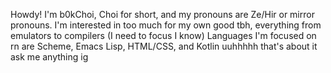 Howdy! I'm b0kChoi, Choi for short, and my pronouns are Ze/Hir or mirror pronouns.
I'm interested in too much for my own good tbh, everything from emulators to compilers (I need to focus I know)
Languages I'm focused on rn are Scheme, Emacs Lisp, HTML/CSS, and Kotlin
uuhhhhh that's about it ask me anything ig

